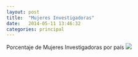 ```yaml
---
layout: post
title:  "Mujeres Investigadoras"
date:   2014-05-11 13:46:32
categories: principal
---
```


<p> <head> Porcentaje de Mujeres Investigadoras por país </head>
<IMG SRC="grafico.jpg">
</p>
